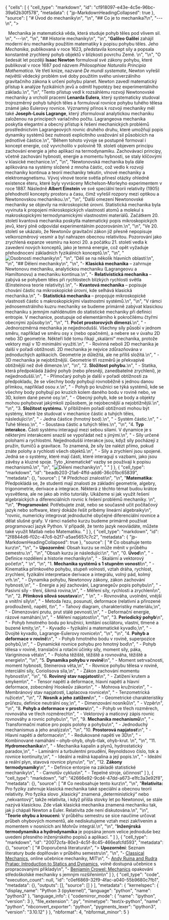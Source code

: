 {
 "cells": [
  {
   "cell_type": "markdown",
   "id": "cf918097-e43e-4c5e-96bc-39a62b30f578",
   "metadata": {
    "jp-MarkdownHeadingCollapsed": true
   },
   "source": [
    "# Úvod do mechaniky\n",
    "\n",
    "## Co je to mechanika?\n",
    "---\n",
    "> <center> Mechanika je matematická věda, která studuje pohyb těles pod vlivem sil. </center>\n",
    "---\n",
    "\n",
    "## Historie mechaniky\n",
    "\n",
    "**Galileo Galilei** zahájil moderní éru mechaniky použitím matematiky k popisu pohybu těles. Jeho *Mechanika*, publikovaná v roce 1623, představila koncept síly a popsala konstantně zrychlený pohyb objektů v blízkosti povrchu Země. \n",
    "\n",
    "O šedesát let později **Isaac Newton** formuloval své zákony pohybu, které publikoval v roce 1687 pod názvem *Philosophiae Naturalis Principia Mathematica*. Ve třetí knize, nazvané *De mundi systemate*, Newton vyřešil největší vědecký problém své doby použitím svého univerzálního gravitačního zákona k určení pohybu planet. Newton zavedl matematický přístup k analýze fyzikálních jevů a odmítl hypotézy bez experimentálního základu.\n",
    "\n",
    "Tento přístup vedl k rozsáhlému rozvoji Newtonovské mechaniky a vrcholil pracemi **Lenarda Eulera**, který systematicky studoval trojrozměrný pohyb tuhých těles a formuloval rovnice pohybu tuhého tělesa známé jako Eulerovy rovnice. Významný přínos k rozvoji mechaniky měl také **Joseph-Louis Lagrange**, který zformuloval analytickou mechaniku založenou na principech variačního počtu. Lagrangeova mechanika poskytla elegantní a obecný přístup k řešení mechanických problémů prostřednictvím Lagrangeových rovnic druhého druhu, které umožňují popis dynamiky systémů bez nutnosti explicitního uvažování sil působících na jednotlivé částice.\n",
    "Během tohoto vývoje se postupně formoval i koncept energie, což vyvrcholilo v polovině 19. století objevem principu zachování energie a jeho aplikací na termodynamiku. Zachovávací principy, včetně zachování hybnosti, energie a momentu hybnosti, se staly klíčovými v klasické mechanice.\n",
    "\n",
    "Newtonovská mechanika byla dále aplikována na systémy složené z mnoha částic, což vedlo k rozvoji mechaniky kontinua a teorií mechaniky tekutin, vlnové mechaniky a elektromagnetismu. Vývoj vlnové teorie světla přinesl otázky ohledně existence éteru, které byly vyvráceny Michelson-Morleyho experimentem v roce 1887. Následně **Albert Einstein** ve své speciální teorii relativity (1905) přehodnotil koncepty prostoru a času, čímž vyřešil rozpory mezi optikou a Newtonovskou mechanikou.\n",
    "\n",
    "Další omezení Newtonovské mechaniky se objevily na mikroskopické úrovni. Statistická mechanika byla vyvinuta k propojení mikroskopických vlastností atomů a molekul s makroskopickými termodynamickými vlastnostmi materiálů. Začátkem 20. století kvantová mechanika poskytla matematický popis mikroskopických jevů, který plně odpovídal experimentálním pozorováním.\n",
    "\n",
    "Ve 20. století se ukázalo, že Newtonův gravitační zákon již přesně nepopisuje velkorozměrový vesmír a byl nahrazen obecnou relativitou. Pozorování jako zrychlená expanze vesmíru na konci 20. a počátku 21. století vedla k zavedení nových konceptů, jako je temná energie, což opět vyžaduje přehodnocení základních fyzikálních konceptů.\n",
    "\n",
    "![Osobnosti mechaniky](http://www.encyclopedie-environnement.org/app/uploads/2016/10/lois-dynamique_focus_fig1_frise-chronologique-histoire-lois-dynamique.png)\n",
    "\n",
    "Dělí se na několik hlavních oblastí:\n",
    "\n",
    "## Dělení mechaniky\n",
    "\n",
    "- **Klasická mechanika** – zahrnuje Newtonovu mechaniku, analytickou mechaniku (Lagrangeovu a Hamiltonovu) a mechaniku kontinua.\n",
    "- **Relativistická mechanika** – zabývá se pohybem těles při rychlostech blízkých rychlosti světla (Einsteinova teorie relativity).\n",
    "- **Kvantová mechanika** – popisuje chování částic na mikroskopické úrovni, kde selhává klasická mechanika.\n",
    "- **Statistická mechanika** – propojuje mikroskopické vlastnosti částic s makroskopickými vlastnostmi systémů.\n",
    "\n",
    "V rámci jednosemstrálního kuzru mechaniky se budeme primárně zabývat klasickou mechaniku s jemným nahldénutím do statistické mechaniky při definici entropie. V mechanice, postupuje od elementárního k pokročilému čtyřmi obecnými způsoby:\n",
    "\n",
    "1. **Počet prostorových dimenzí.**\n",
    "    - Jednorozměrná mechanika je nejjednodušší. Všechny síly působí v jednom směru, například ve směru osy x (nebo opačném), a nebere se v úvahu 2D nebo 3D geometrie. Někteří lidé tomu říkají „skalární“ mechanika, protože vektory mají v 1D minimální využití.\n",
    "    - Rovinná neboli 2D mechanika je další v pořadí obtížnosti. 2D mechanika je nejvíce zdůrazňována v jednoduchých aplikacích. Geometrie je důležitá, ale ne příliš složitá.\n",
    "    - 3D mechanika je nejobtížnější. Geometrie tří rozměrů je překvapivě obtížnější než dvě dimenze.\n",
    "\n",
    "2. **Složitost pohybu.**\n",
    "    - Statika, která předpokládá žádný pohyb (nebo přesněji, zanedbatelné zrychlení), je nejjednodušší.\n",
    "    - Přímočarý pohyb je další v pořadí obtížnosti za předpokladu, že se všechny body pohybují rovnoběžně s jednou danou přímkou, například osou *x*.\n",
    "    - Pohyb po kružnici se týká systémů, kde se všechny body pohybují po kruzích kolem daného bodu v rovině nebo, ve 3D, kolem dané pevné osy.\n",
    "    - Obecný pohyb, kde se body a objekty mohou pohybovat jakýmkoli způsobem, je nejobecnější a nejobtížnější.\n",
    "\n",
    "3. **Složitost systému.** V přibližném pořadí obtížnosti mohou být systémy, které lze studovat v mechanice částic a tuhých těles, následující:\n",
    "    - Jedna částice (hmotný bod).\n",
    "    - Systém částic.\n",
    "    - Tuhé těleso.\n",
    "    - Soustava částic a tuhých těles.\n",
    "\n",
    "4. **Typ interakce.** Části systému interagují mezi sebou silami. V dynamice je s některými interakcemi snazší se vypořádat než s jinými.\n",
    "    - Síly určené polohami a rychlostmi. Nejjednodušší interakce jsou, když síly pocházejí z pružin, tlumičů a gravitace. To znamená, že síly lze nalézt přímo, pokud znáte polohy a rychlosti všech objektů.\n",
    "    - Síly a zrychlení jsou spojené. Jedná se o systémy, které mají části, které interagují s vazbami, jako jsou závěsy a kluzné spoje. Tyto „kinematické“ vazby se používají k popisu mechanismů.\n",
    "\n",
    "![Dělení mechaniky](https://www.mdpi.com/applmech/applmech-01-00001/article_deploy/html/images/applmech-01-00001-g001.png)\n",
    "   "
   ]
  },
  {
   "cell_type": "markdown",
   "id": "beadb203-21a6-4ffd-add6-36c01bc65839",
   "metadata": {},
   "source": [
    "# Předchozí znalosti\n",
    "\n",
    "**Matematika**: Předpokládá se, že studenti mají  znalosti ze základní geometrie, algebry, trigonometrie, derivace a integrace. Některá z těchto témat budou krátce vysvětlena, ale ne jako ab initio tutoriály. Ukážeme si jak využít řešení algebraických a diferenciálních rovnic k řešení problémů mechaniky. \n",
    "\n",
    "**Programování**: Potřebujete znát, nebo se současně učit počítačový jazyk nebo software, který dokáže řešit prlbémy lineární algebraiky\n",
    "rovnic, numericky integrovat jednoduché obyčejné diferenciální rovnice a dělat slušné grafy. V rámci našeho kurzu budeme primárně používat programovací jazyk Python. V případě, že tento jazyk neovládáte, můžete také využít Matlab nebo Matematiku.  "
   ]
  },
  {
   "cell_type": "markdown",
   "id": "2f8844d6-f02c-47c6-b2f7-a5ae5657c7c2",
   "metadata": {
    "jp-MarkdownHeadingCollapsed": true
   },
   "source": [
    "# Co obsahuje tento kurz\n",
    "\n",
    "> **Upozornění**: Obsah kurzu se může měnit  v průběhu semestru.\n",
    "\n",
    "Obsah kurzu je následující:\n",
    "\n",
    "0. **Úvod**\n",
    "    - Definice rozdělení a historie mechaniky\n",
    "    - Skalární a vektorový počet\n",
    " \n",
    "\n",
    "1. **Mechanika systémů s 1 stupněm vonosti**\n",
    "    - Kinematika přímkového pohybu, stupeň volnosti, vztah dráha, rychlost, zrychlení, fyzikální interpretace derivace a integrálu, volný pád, kolmý vrh.\n",
    "    - Dynamika pohybu, Newtonovy zákony, zákon zachování hybnosti,\n",
    "    - Energie a její zachování, Lagranegeův popis pohybu\n",
    "     - Pasivní síly - tření, šikmá rovina,\n",
    "     - Měření síly, rychlosti a zrychlení\n",
    "\n",
    "2. **Přímková silová soustava**\n",
    " \n",
    "    - Rovnováha, uvolnění, vnější a vnitřní síly\n",
    "    - Metoda řezu, posunutí, deformace (relativní a přirozené prodloužení), napětí, t\n",
    "    - Tahový diagram, charakteristiky materiálu,\n",
    "    - Dimenzování prutu, prut stálé pevnosti,\n",
    "    - Deformační energie, rázové namáhání,\n",
    "    - Měření napjatosti\n",
    "\n",
    "3. **Periodický pohyb**\n",
    "    - Pohyb hmotného bodu po kružnici, kmitání oscilátoru, vlastní, tlmené a buzené kmity,\n",
    "    - Kyvadlo – fyzikální a matematické kyvadlo,\n",
    "    - Dvojité kyvadlo, Lagrange-Eulerovy rovnice\n",
    "\n",
    "\n",
    "4. **Pohyb a deformace v rovině**\n",
    "    - Pohyb hmotného bodu v rovině, superpozice pohybů,\n",
    "    - Dynamické rovnice pohybu pro hmotný bod\n",
    "    - Pohyb tělesa v rovině, translační a rotační účinky síly, moment síly, páka, Varigninova věta\n",
    "    - Poloha těžiště, těžiště a rovnováha, těžiště a energie\n",
    "\n",
    "5. **Dynamika pohybu v rovině**\n",
    "    - Moment setrvačnosti, moment hybnosti, Steinerova věta,\n",
    "    - Rovnice pohybu tělesa v rovině, interciální síly, Coriolisova síla,\n",
    "    - Zákon zachování momentu hybnosti\n",
    "\n",
    "6. **Rovinný stav napjatosti**\n",
    "    - Zatížení krutem a smykem\n",
    "    - Tensor napětí a deformace, hlavní napětí a hlavní deformace, zobecněný Hookeův zákon\n",
    "    - Mohrova kružnice\n",
    "    - Membránový stav napjatosti, Laplacova rovnice\n",
    "    - Tenzometrická ružice\n",
    "\n",
    "7. **Nosník a jeho zatížení**\n",
    "    - Geometrické charakteristiky průřezu, definice neutrální osy,\n",
    "    - Dimenzování nosníků\n",
    "    - Vzpěr\n",
    "\n",
    "8. **Pohyb a deformace v prostoru**\n",
    "    - Pohyb ve třech rozměrech, rovnováha ve třech rozměrech\n",
    "    - Vektorový a maticový zápis rovnic rovnováhy a rovnic pohybu\n",
    "\n",
    "9. **Mechanika mechanismů**\n",
    "    - Transformační matice pro popis polohy a pohybu\n",
    "    - Jednoduchý mechanismus a jeho analýza\n",
    "\n",
    "10. **Prostorová napjatost**\n",
    "    - Hlavní napětí a deformace\n",
    "    - Redukované napětí ve 3D\n",
    "    - Kombinované namáhání – ohyb-ohyb, ohyb-tlak, ohyb-krut. \n",
    "\n",
    "11. **Hydromechanika**\n",
    "    - Mechanika kapalin a plynů, hydrostatický paradox,\n",
    "    - Laminární a turbulentní proudění, Reynoldsovo číslo, tok a rovnice kontinuity,\n",
    "    - Ideální a reálná kapalina a její popis.\n",
    "    - Ideální a reální plyn, stavová rovnice plynu\n",
    "\n",
    "12. **Zákony termodynamiky**\n",
    "    - Definice entorpie na základě statistické mechaniky\n",
    "    - Carnotův cyklus\n",
    "    - Tepelné stroje, účinnost"
   ]
  },
  {
   "cell_type": "markdown",
   "id": "42666e92-9cd4-47dd-a673-e1fc3a3e92f8",
   "metadata": {},
   "source": [
    "# Co neobsahuje tento kurz\n",
    "\n",
    "**Relativita:** Pro fyziky zahrnuje klasická mechanika také speciální a obecnou teorii relativity. Pro fyzika slovo „klasický“ znamená „deterministický“ nebo „nekvantový“, takže relativita, i když přišla stovky let po Newtonovi, se stále nazývá klasickou. Zde však klasická mechanika znamená mechaniku tak, jak ji chápali Newton a Euler. Relativita zde není diskutována.\n",
    "\n",
    "**Teorie ohybu a kroucení:** V průběhu semestru se sice naučíme určovat průbeh ohybových momentů, ale nediskutujeme vztah mezi zakřivením a momentem v nosnících ani Mohrův integrál.\n",
    "\n",
    "**Inženýrská termodynamika a hydrodynamika** je popsána jenom velice jednoduše bez uvedení přesného inženýrského popisů a aplikací.  "
   ]
  },
  {
   "cell_type": "markdown",
   "id": "20072cfa-80e3-4c5f-8c45-466eafcfd593",
   "metadata": {},
   "source": [
    "# Doporučená literatura\n",
    "> **Upozornění**: Seznam literatury bude doplňován v průběhu semestru\n",
    "\n",
    "- [Classical Mechanics](https://ocw.mit.edu/courses/8-01sc-classical-mechanics-fall-2016/pages/online-textbook/), online učebnice mechaniky, MIT\n",
    "- [Andy Ruina and Rudra Pratap: Introduction to Statics and Dynamics](http://ruina.tam.cornell.edu/Book/index.html), volně dostupná učebnice s propracovanými příklady\n",
    "- [Benjamin Crowel: Mechanics](https://www.lightandmatter.com/mechanics/) opakování středoškolské mechaniky s jemným rozšířením\n"
   ]
  },
  {
   "cell_type": "code",
   "execution_count": null,
   "id": "c0ef6869-32f9-4fac-a040-55b9680c7fb1",
   "metadata": {},
   "outputs": [],
   "source": []
  }
 ],
 "metadata": {
  "kernelspec": {
   "display_name": "Python 3 (ipykernel)",
   "language": "python",
   "name": "python3"
  },
  "language_info": {
   "codemirror_mode": {
    "name": "ipython",
    "version": 3
   },
   "file_extension": ".py",
   "mimetype": "text/x-python",
   "name": "python",
   "nbconvert_exporter": "python",
   "pygments_lexer": "ipython3",
   "version": "3.10.12"
  }
 },
 "nbformat": 4,
 "nbformat_minor": 5
}
